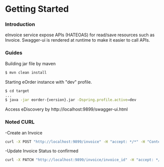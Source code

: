 # Getting Started

### Introduction
eInvoice service expose APIs (HATEOAS) for read/save resources such as Invoice. Swagger-ui is rendered at runtime to make it easier to call APIs.


### Guides
Building jar file by maven
```sh
$ mvn clean install
```
Starting eOrder instance with "dev" profile.
```sh
$ cd target
...
$ java -jar eorder-{version}.jar -Dspring.profile.active=dev
```
Access eDiscovery by http://localhost:9899/swagger-ui.html

### Noted CURL
-Create an Invoice
```sh
curl -X POST "http://localhost:9899/invoice" -H "accept: */*" -H "Content-Type: application/json" -d "{ \"customerName\": \"George Bane\", \"orderId\": \"order_id\", \"status\": \"init\", \"totalAmount\": 700}"
```
-Update Invoice Status to confirmed
```sh
curl -X PATCH "http://localhost:9899/invoice/invoice_id" -H "accept: */*" -H "Content-Type: application/json" -d "{ \"status\": \"confirmed\"}"
```